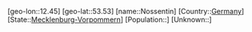 ﻿---
location: [53.53,12.45]
type: City
tags:
- geo/City


SpocWebEntityId: 32965
isDeleted: false
confidential: public

---
[geo-lon::12.45]
[geo-lat::53.53]
[name::Nossentin]
[Country::[Germany](geo/Continent/Europe/Germany.md)]
[State::[Mecklenburg-Vorpommern](geo/Continent/Europe/Germany/Mecklenburg-Vorpommern.md)]
[Population::]
[Unknown::]


